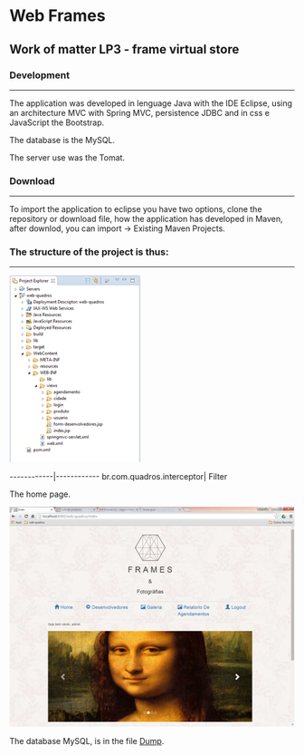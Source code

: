 # Web Frames

## Work of matter LP3 - frame virtual store

### Development
***
The application was developed in lenguage Java with the IDE Eclipse, using an architecture MVC with Spring MVC, persistence JDBC and in css e JavaScript the Bootstrap. 

The database is the MySQL.

The server use was the Tomat.

### Download
***
To import the application to eclipse you have two options, clone the repository or download file, how the application has developed in Maven, after downlod, you can import -> Existing Maven Projects.

### The structure of the project is thus:
***
![web frame structure](img/wq-structure.png)

------------|------------
br.com.quadros.interceptor| Filter

The home page.

![web frame index](img/wq-index.png)


The database MySQL, is in the file [Dump](database/Dump20170216.sql).
